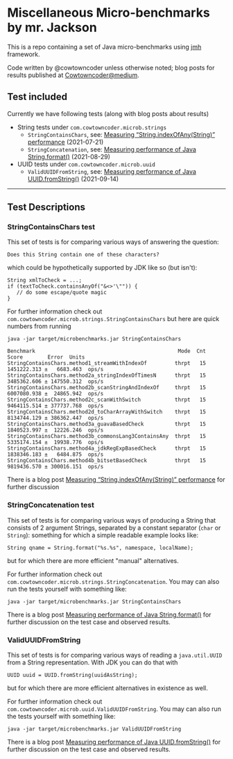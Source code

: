 # Miscellaneous Micro-benchmarks by mr. Jackson

This is a repo containing a set of Java micro-benchmarks using
[jmh](https://openjdk.java.net/projects/code-tools/jmh/) framework.

Code written by @cowtowncoder unless otherwise noted; blog posts for results
published at [Cowtowncoder@medium](https://cowtowncoder.medium.com/).


## Test included

Currently we have following tests (along with blog posts about results)

* String tests under `com.cowtowncoder.microb.strings`
    * `StringContainsChars`, see: [Measuring “String.indexOfAny(String)” performance](https://cowtowncoder.medium.com/measuring-string-indexofany-string-performance-java-fecb9eb473fa) (2021-07-21)
    * `StringConcatenation`, see: [Measuring performance of Java String.format()](https://cowtowncoder.medium.com/measuring-performance-of-java-string-format-or-lack-thereof-2e1c6a13362c) (2021-08-29)
* UUID tests under `com.cowtowncoder.microb.uuid`
    * `ValidUUIDFromString`, see: [Measuring performance of Java UUID.fromString()](https://cowtowncoder.medium.com/measuring-performance-of-java-uuid-fromstring-or-lack-thereof-d16a910fa32a) (2021-09-14)

-----

## Test Descriptions

### StringContainsChars test

This set of tests is for comparing various ways of answering the question:

    Does this String contain one of these characters?

which could be hypothetically supported by JDK like so (but isn't):

```
String xmlToCheck = ...;
if (textToCheck.containsAnyOf("&<>'\"")) {
   // do some escape/quote magic
}
```

For further information check out `com.cowtowncoder.microb.strings.StringContainsChars`
but here are quick numbers from running

    java -jar target/microbenchmarks.jar StringContainsChars

```
Benchmark                                              Mode  Cnt        Score        Error  Units
StringContainsChars.method1_streamWithIndexOf         thrpt   15  1451222.313 ±   6683.463  ops/s
StringContainsChars.method2a_stringIndexOfTimesN      thrpt   15  3485362.606 ± 147550.312  ops/s
StringContainsChars.method2b_scanStringAndIndexOf     thrpt   15  6007080.938 ±  24865.942  ops/s
StringContainsChars.method2c_scanWithSwitch           thrpt   15  9464115.514 ± 377737.768  ops/s
StringContainsChars.method2d_toCharArrayWithSwitch    thrpt   15  8134744.129 ± 386362.447  ops/s
StringContainsChars.method3a_guavaBasedCheck          thrpt   15  1840523.997 ±  12226.246  ops/s
StringContainsChars.method3b_commonsLang3ContainsAny  thrpt   15  5335174.154 ±  19938.776  ops/s
StringContainsChars.method4a_jdkRegExpBasedCheck      thrpt   15  1838346.183 ±   6484.875  ops/s
StringContainsChars.method4b_bitsetBasedCheck         thrpt   15  9819436.570 ± 300016.151  ops/s
```

There is a blog post
[Measuring “String.indexOfAny(String)” performance](https://cowtowncoder.medium.com/measuring-string-indexofany-string-performance-java-fecb9eb473fa) for further discussion

### StringConcatenation test

This set of tests is for comparing various ways of producing a String that consists of 2 argument Strings, separated by a constant separator (`char` or `String`): something for which a simple readable example looks like:

    String qname = String.format("%s.%s", namespace, localName);

but for which there are more efficient "manual" alternatives.

For further information check out `com.cowtowncoder.microb.strings.StringConcatenation`.
You may can also run the tests yourself with something like:

    java -jar target/microbenchmarks.jar StringContainsChars

There is a blog post
[Measuring performance of Java String.format()](https://cowtowncoder.medium.com/measuring-performance-of-java-string-format-or-lack-thereof-2e1c6a13362c) for further discussion on the test case and observed results.

### ValidUUIDFromString

This set of tests is for comparing various ways of reading a `java.util.UUID` from a String representation. With JDK you can do that with

    UUID uuid = UUID.fromString(uuidAsString);

but for which there are more efficient alternatives in existence as well.

For further information check out `com.cowtowncoder.microb.uuid.ValidUUIDFromString`.
You may can also run the tests yourself with something like:

    java -jar target/microbenchmarks.jar ValidUUIDFromString

There is a blog post
[Measuring performance of Java UUID.fromString()](https://cowtowncoder.medium.com/measuring-performance-of-java-uuid-fromstring-or-lack-thereof-d16a910fa32a) for further discussion on the test case and observed results.
